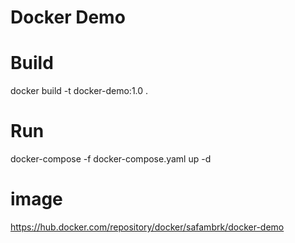# Docker Demo

# Build
docker build -t docker-demo:1.0 .

# Run
docker-compose -f docker-compose.yaml up -d

# image
https://hub.docker.com/repository/docker/safambrk/docker-demo